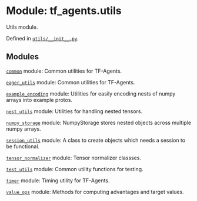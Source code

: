 <div itemscope itemtype="http://developers.google.com/ReferenceObject">
<meta itemprop="name" content="tf_agents.utils" />
<meta itemprop="path" content="Stable" />
</div>

# Module: tf_agents.utils

Utils module.



Defined in [`utils/__init__.py`](https://github.com/tensorflow/agents/tree/master/tf_agents/utils/__init__.py).

<!-- Placeholder for "Used in" -->


## Modules

[`common`](../tf_agents/utils/common.md) module: Common utilities for TF-Agents.

[`eager_utils`](../tf_agents/utils/eager_utils.md) module: Common utilities for TF-Agents.

[`example_encoding`](../tf_agents/utils/example_encoding.md) module: Utilities for easily encoding nests of numpy arrays into example protos.

[`nest_utils`](../tf_agents/utils/nest_utils.md) module: Utilities for handling nested tensors.

[`numpy_storage`](../tf_agents/utils/numpy_storage.md) module: NumpyStorage stores nested objects across multiple numpy arrays.

[`session_utils`](../tf_agents/utils/session_utils.md) module: A class to create objects which needs a session to be functional.

[`tensor_normalizer`](../tf_agents/utils/tensor_normalizer.md) module: Tensor normalizer classses.

[`test_utils`](../tf_agents/utils/test_utils.md) module: Common utility functions for testing.

[`timer`](../tf_agents/utils/timer.md) module: Timing utility for TF-Agents.

[`value_ops`](../tf_agents/utils/value_ops.md) module: Methods for computing advantages and target values.

